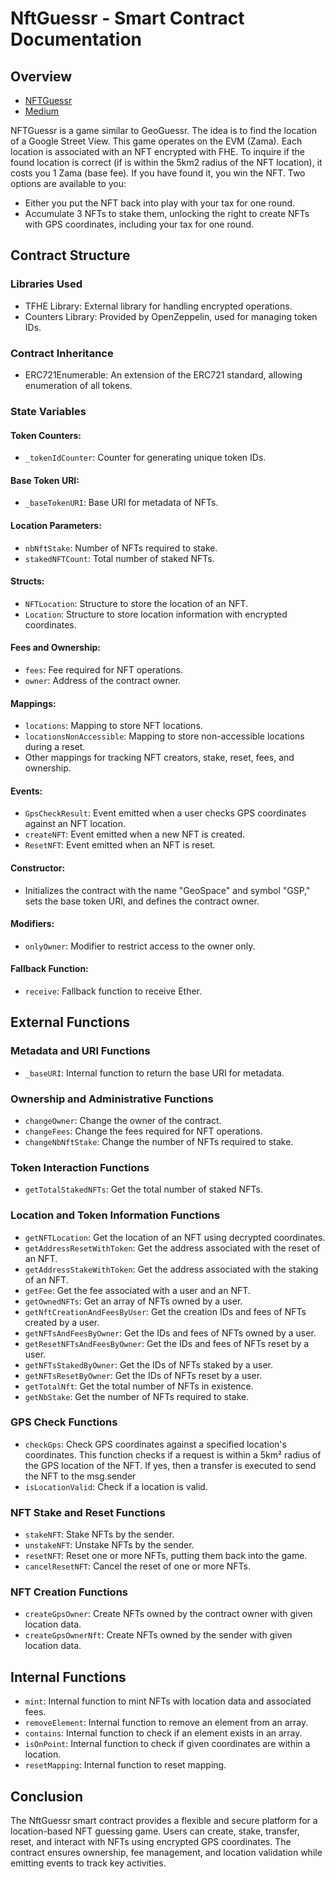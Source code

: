 # NftGuessr - Smart Contract Documentation

## Overview

- [NFTGuessr](http://nftguessr.com)
- [Medium](https://medium.com/@jeremcombe/nftguessr-6dcfde3621ac)

NFTGuessr is a game similar to GeoGuessr. The idea is to find the location of a Google Street View. This game operates
on the EVM (Zama). Each location is associated with an NFT encrypted with FHE. To inquire if the found location is
correct (if is within the 5km2 radius of the NFT location), it costs you 1 Zama (base fee). If you have found it, you
win the NFT. Two options are available to you:

- Either you put the NFT back into play with your tax for one round.
- Accumulate 3 NFTs to stake them, unlocking the right to create NFTs with GPS coordinates, including your tax for one
  round.

## Contract Structure

### Libraries Used

- TFHE Library: External library for handling encrypted operations.
- Counters Library: Provided by OpenZeppelin, used for managing token IDs.

### Contract Inheritance

- ERC721Enumerable: An extension of the ERC721 standard, allowing enumeration of all tokens.

### State Variables

#### Token Counters:

- `_tokenIdCounter`: Counter for generating unique token IDs.

#### Base Token URI:

- `_baseTokenURI`: Base URI for metadata of NFTs.

#### Location Parameters:

- `nbNftStake`: Number of NFTs required to stake.
- `stakedNFTCount`: Total number of staked NFTs.

#### Structs:

- `NFTLocation`: Structure to store the location of an NFT.
- `Location`: Structure to store location information with encrypted coordinates.

#### Fees and Ownership:

- `fees`: Fee required for NFT operations.
- `owner`: Address of the contract owner.

#### Mappings:

- `locations`: Mapping to store NFT locations.
- `locationsNonAccessible`: Mapping to store non-accessible locations during a reset.
- Other mappings for tracking NFT creators, stake, reset, fees, and ownership.

#### Events:

- `GpsCheckResult`: Event emitted when a user checks GPS coordinates against an NFT location.
- `createNFT`: Event emitted when a new NFT is created.
- `ResetNFT`: Event emitted when an NFT is reset.

#### Constructor:

- Initializes the contract with the name "GeoSpace" and symbol "GSP," sets the base token URI, and defines the contract
  owner.

#### Modifiers:

- `onlyOwner`: Modifier to restrict access to the owner only.

#### Fallback Function:

- `receive`: Fallback function to receive Ether.

## External Functions

### Metadata and URI Functions

- `_baseURI`: Internal function to return the base URI for metadata.

### Ownership and Administrative Functions

- `changeOwner`: Change the owner of the contract.
- `changeFees`: Change the fees required for NFT operations.
- `changeNbNftStake`: Change the number of NFTs required to stake.

### Token Interaction Functions

- `getTotalStakedNFTs`: Get the total number of staked NFTs.

### Location and Token Information Functions

- `getNFTLocation`: Get the location of an NFT using decrypted coordinates.
- `getAddressResetWithToken`: Get the address associated with the reset of an NFT.
- `getAddressStakeWithToken`: Get the address associated with the staking of an NFT.
- `getFee`: Get the fee associated with a user and an NFT.
- `getOwnedNFTs`: Get an array of NFTs owned by a user.
- `getNftCreationAndFeesByUser`: Get the creation IDs and fees of NFTs created by a user.
- `getNFTsAndFeesByOwner`: Get the IDs and fees of NFTs owned by a user.
- `getResetNFTsAndFeesByOwner`: Get the IDs and fees of NFTs reset by a user.
- `getNFTsStakedByOwner`: Get the IDs of NFTs staked by a user.
- `getNFTsResetByOwner`: Get the IDs of NFTs reset by a user.
- `getTotalNft`: Get the total number of NFTs in existence.
- `getNbStake`: Get the number of NFTs required to stake.

### GPS Check Functions

- `checkGps`: Check GPS coordinates against a specified location's coordinates. This function checks if a request is
  within a 5km² radius of the GPS location of the NFT. If yes, then a transfer is executed to send the NFT to the
  msg.sender
- `isLocationValid`: Check if a location is valid.

### NFT Stake and Reset Functions

- `stakeNFT`: Stake NFTs by the sender.
- `unstakeNFT`: Unstake NFTs by the sender.
- `resetNFT`: Reset one or more NFTs, putting them back into the game.
- `cancelResetNFT`: Cancel the reset of one or more NFTs.

### NFT Creation Functions

- `createGpsOwner`: Create NFTs owned by the contract owner with given location data.
- `createGpsOwnerNft`: Create NFTs owned by the sender with given location data.

## Internal Functions

- `mint`: Internal function to mint NFTs with location data and associated fees.
- `removeElement`: Internal function to remove an element from an array.
- `contains`: Internal function to check if an element exists in an array.
- `isOnPoint`: Internal function to check if given coordinates are within a location.
- `resetMapping`: Internal function to reset mapping.

## Conclusion

The NftGuessr smart contract provides a flexible and secure platform for a location-based NFT guessing game. Users can
create, stake, transfer, reset, and interact with NFTs using encrypted GPS coordinates. The contract ensures ownership,
fee management, and location validation while emitting events to track key activities.
